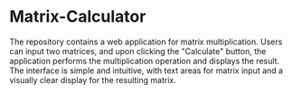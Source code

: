 # Matrix-Calculator
The repository contains a web application for matrix multiplication. Users can input two matrices, and upon clicking the "Calculate" button, the application performs the multiplication operation and displays the result. The interface is simple and intuitive, with text areas for matrix input and a visually clear display for the resulting matrix.
